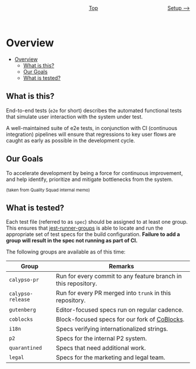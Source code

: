 <div style="width: 45%; float:left" align="left"><p></p> </div>
<div style="width: 5%; float:left" align="center"><a href="./../README.md">Top</a></div>
<div style="width: 45%; float:right"align="right"><a href="./setup.md">Setup --></a> </div>

<br><br>

# Overview

<!-- TOC -->

- [Overview](#overview)
  - [What is this?](#what-is-this)
  - [Our Goals](#our-goals)
  - [What is tested?](#what-is-tested)

<!-- /TOC -->

## What is this?

End-to-end tests (`e2e` for short) describes the automated functional tests that simulate user interaction with the system under test.

A well-maintained suite of e2e tests, in conjunction with CI (continuous integration) pipelines will ensure that regressions to key user flows are caught as early as possible in the development cycle.

## Our Goals

To accelerate development by being a force for continuous improvement, and help identify, prioritize and mitigate bottlenecks from the system.

<sup>(taken from Quality Squad internal memo)</sup>

## What is tested?

Each test file (referred to as `spec`) should be assigned to at least one group.
This ensures that [jest-runner-groups](https://github.com/eugene-manuilov/jest-runner-groups) is able to locate and run the appropriate set of test specs for the build configuration. **Failure to add a group will result in the spec not running as part of CI.**

The following groups are available as of this time:

| Group             | Remarks                                                                                  |
| ----------------- | ---------------------------------------------------------------------------------------- |
| `calypso-pr`      | Run for every commit to any feature branch in this repository.                           |
| `calypso-release` | Run for every PR merged into `trunk` in this repository.                                 |
| `gutenberg`       | Editor-focused specs run on regular cadence.                                             |
| `coblocks`        | Block-focused specs for our fork of [CoBlocks](https://wordpress.org/plugins/coblocks/). |
| `i18n`            | Specs verifying internationalized strings.                                               |
| `p2`              | Specs for the internal P2 system.                                                        |
| `quarantined`     | Specs that need additional work.                                                         |
| `legal`           | Specs for the marketing and legal team.                                                  |
